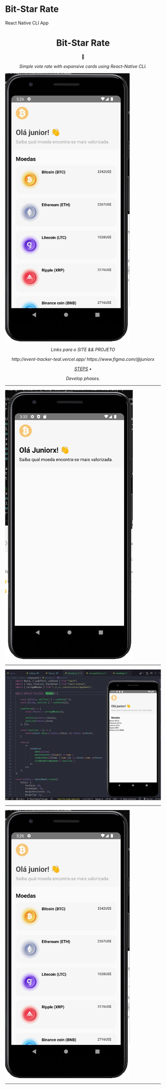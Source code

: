 # Bit-Star Rate
React Native CLI App

# 

 <h1 align="center">Bit-Star Rate</h1>
 <p align="center">🚀</p>
 
 <p align="center"><em>Simple vote rate with expansive cards using React-Native CLI.</p>

 ![App Preview](/assets/print/03.jpg)


<p align="center"><em>Links para o SITE && PROJETO </p>

<p align="center">
    http://event-tracker-teal.vercel.app/    https://www.figma.com/@juniorx
</p>

<!-- <p align="center" float="left">
    <img src="/assets/screen/react.png" width="72" /> 
    <img src="/assets/screen/Figma.svg" width="54" /> 
</p> -->


<p align="center">
 <a href="#prototipo">STEPS</a> •
</p>


<p align="center">Develop phases.</p>

----

 ![App Preview](/assets/print/01.jpg)

----

 ![App Preview](/assets/print/02.jpg)

----

 ![App Preview](/assets/print/03.jpg)

----

